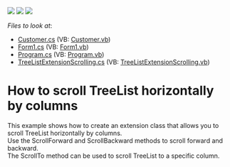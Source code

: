 <!-- default badges list -->
![](https://img.shields.io/endpoint?url=https://codecentral.devexpress.com/api/v1/VersionRange/128638118/12.1.5%2B)
[![](https://img.shields.io/badge/Open_in_DevExpress_Support_Center-FF7200?style=flat-square&logo=DevExpress&logoColor=white)](https://supportcenter.devexpress.com/ticket/details/E4284)
[![](https://img.shields.io/badge/📖_How_to_use_DevExpress_Examples-e9f6fc?style=flat-square)](https://docs.devexpress.com/GeneralInformation/403183)
<!-- default badges end -->
<!-- default file list -->
*Files to look at*:

* [Customer.cs](./CS/TreeListHorizontalScrolling/Customer.cs) (VB: [Customer.vb](./VB/TreeListHorizontalScrolling/Customer.vb))
* [Form1.cs](./CS/TreeListHorizontalScrolling/Form1.cs) (VB: [Form1.vb](./VB/TreeListHorizontalScrolling/Form1.vb))
* [Program.cs](./CS/TreeListHorizontalScrolling/Program.cs) (VB: [Program.vb](./VB/TreeListHorizontalScrolling/Program.vb))
* [TreeListExtensionScrolling.cs](./CS/TreeListHorizontalScrolling/TreeListExtensionScrolling.cs) (VB: [TreeListExtensionScrolling.vb](./VB/TreeListHorizontalScrolling/TreeListExtensionScrolling.vb))
<!-- default file list end -->
# How to scroll TreeList horizontally by columns


<p>This example shows how to create an extension class that allows you to scroll TreeList horizontally by columns.  <br />
Use the ScrollForward and ScrollBackward methods to scroll forward and backward. <br />
The ScrollTo method can be used to scroll TreeList to a specific column.</p>

<br/>



